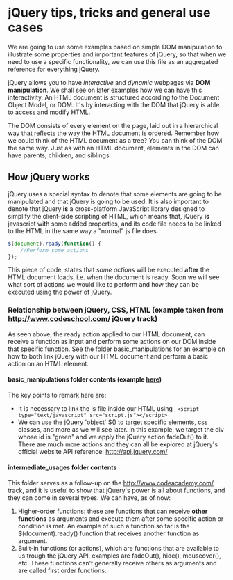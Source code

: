 # jQuery tips, tricks and general use cases

We are going to use some examples based on simple DOM manipulation to illustrate some properties and important features of jQuery, so that when we need to use a specific functionality, we can use this file as an aggregated reference for everything jQuery.

jQuery allows you to have _interactive_ and _dynamic_ webpages via **DOM manipulation**. We shall see on later examples how we can have this interactivity. An HTML document is structured according to the Document Object Model, or DOM. It's by interacting with the DOM that jQuery is able to access and modify HTML.

The DOM consists of every element on the page, laid out in a hierarchical way that reflects the way the HTML document is ordered. Remember how we could think of the HTML document as a tree? You can think of the DOM the same way. Just as with an HTML document, elements in the DOM can have parents, children, and siblings.

## How jQuery works

jQuery uses a special syntax to denote that some elements are going to be manipulated and that jQuery is going to be used. It is also important to denote that jQuery **is** a cross-platform JavaScript library designed to simplify the client-side scripting of HTML, which means that, jQuery **is** javascript with some added properties, and its code file needs to be linked to the HTML in the same way a "normal" js file does.

```javascript
$(document).ready(function() {
    //Perform some actions
});
```
This piece of code, states that _some actions_ will be executed **after** the HTML document loads, i.e. when the document is ready. Soon we will see what sort of actions we would like to perform and how they can be executed using the power of jQuery.

### Relationship between jQuery, CSS, HTML (example taken from http://www.codeschool.com/ jQuery track)

As seen above, the ready action applied to our HTML document, can receive a function as input and perform some actions on our DOM inside that specific function. See the folder basic_manipulations for an example on how to both link jQuery with our HTML document and perform a basic action on an HTML element.

#### basic_manipulations folder contents (example [here](https://cdn.rawgit.com/bruno-oliveira/theodinprojectExercises/master/Tips_JS_%26_jQuery/basic_manipulations/index.html))

The key points to remark here are:

* It is necessary to link the js file inside our HTML using ``` <script type="text/javascript" src="script.js"></script>```
* We can use the jQuery 'object' $() to target specific elements, css classes, and more as we will see later. In this example, we target the div whose id is "green" and we apply the jQuery action fadeOut() to it. There are much more actions and they can all be explored at jQuery's official website API reference: http://api.jquery.com/ 

#### intermediate_usages folder contents

This folder serves as a follow-up on the http://www.codeacademy.com/ track, and it is useful to show that jQuery's power is all about functions, and they can come in several types. We can have, as of now:

1. Higher-order functions: these are functions that can receive **other functions** as arguments and execute them after some specific action or condition is met. An example of such a function so far is the $(document).ready() function that receives another function as argument.
2. Built-in functions (or actions), which are functions that are available to us trough the jQuery API, examples are fadeOut(), hide(), mouseover(), etc. These functions can't generally receive others as arguments and are called first order functions.
